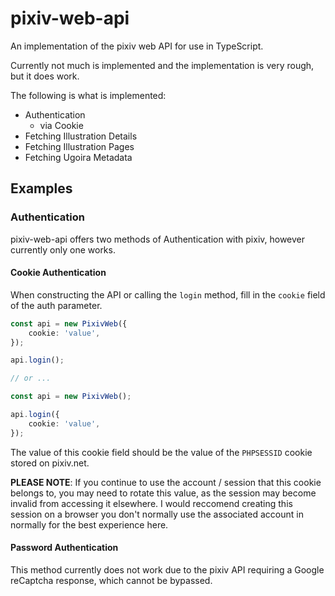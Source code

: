 # pixiv-web-api

An implementation of the pixiv web API for use in TypeScript.

Currently not much is implemented and the implementation is very rough, but it does work.

The following is what is implemented:

* Authentication
  * via Cookie
* Fetching Illustration Details
* Fetching Illustration Pages
* Fetching Ugoira Metadata

## Examples

### Authentication

pixiv-web-api offers two methods of Authentication with pixiv, however currently only one works.

#### Cookie Authentication

When constructing the API or calling the `login` method, fill in the `cookie` field of the auth parameter.

```typescript
const api = new PixivWeb({
    cookie: 'value',
});

api.login();

// or ...

const api = new PixivWeb();

api.login({
    cookie: 'value',
});
```

The value of this cookie field should be the value of the `PHPSESSID` cookie stored on pixiv.net.

**PLEASE NOTE**: If you continue to use the account / session that this cookie belongs to, you may need to rotate this value, as the session may become invalid from accessing it elsewhere. I would reccomend creating this session on a browser you don't normally use the associated account in normally for the best experience here.

#### Password Authentication

This method currently does not work due to the pixiv API requiring a Google reCaptcha response, which cannot be bypassed.
